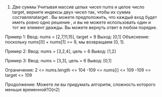 1. Две суммы
Учитывая массив целых чисел nums и целое число target, верните индексы двух чисел так, чтобы их сумма составлялаtarget .
Вы можете предположить, что каждый вход будет иметь ровно одно решение , и вы не можете использовать один и тот же элемент дважды.
Вы можете вернуть ответ в любом порядке.

Пример 1:
Ввод: nums = [2,7,11,15], target = 9
 Выход: [0,1]
 Объяснение: поскольку nums[0] + nums[1] == 9, мы возвращаем [0, 1].

Пример 2:
Ввод: nums = [3,2,4], цель = 6
 Вывод: [1,2]

Пример 3:
Ввод: nums = [3,3], цель = 6
 Вывод: [0,1]

Ограничения:
2 <= nums.length <= 104
-109 <= nums[i] <= 109
-109 <= target <= 109

Продолжение:  Можете ли вы придумать алгоритм, сложность которого меньше временной?O(n2) 
